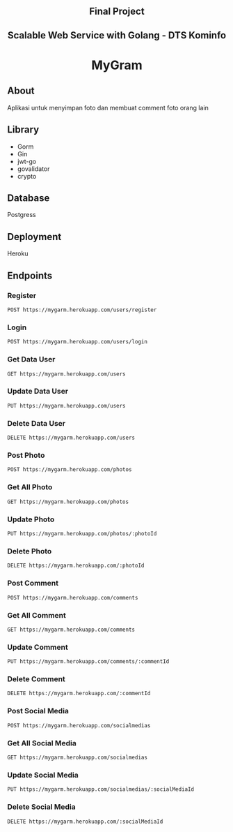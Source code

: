 <h2 align="center">Final Project</h2>
<h2 align="center">Scalable Web Service with Golang - DTS Kominfo </h2>
<h1 align="center"> MyGram</h1>

## About
Aplikasi untuk menyimpan foto dan membuat comment foto orang lain

## Library
- Gorm
- Gin
- jwt-go
- govalidator
- crypto

## Database
Postgress

## Deployment
Heroku

## Endpoints
### Register
```
POST https://mygarm.herokuapp.com/users/register
```
### Login
```
POST https://mygarm.herokuapp.com/users/login  
```
### Get Data User
```
GET https://mygarm.herokuapp.com/users
```
### Update Data User
```
PUT https://mygarm.herokuapp.com/users
```
### Delete Data User
```
DELETE https://mygarm.herokuapp.com/users
```

### Post Photo
```
POST https://mygarm.herokuapp.com/photos
```
### Get All Photo
```
GET https://mygarm.herokuapp.com/photos
```
### Update Photo
```
PUT https://mygarm.herokuapp.com/photos/:photoId
```
### Delete Photo
```
DELETE https://mygarm.herokuapp.com/:photoId
```

### Post Comment
```
POST https://mygarm.herokuapp.com/comments
```
### Get All Comment
```
GET https://mygarm.herokuapp.com/comments
```
### Update Comment
```
PUT https://mygarm.herokuapp.com/comments/:commentId
```
### Delete Comment
```
DELETE https://mygarm.herokuapp.com/:commentId

```
### Post Social Media
```
POST https://mygarm.herokuapp.com/socialmedias
```
### Get All Social Media
```
GET https://mygarm.herokuapp.com/socialmedias
```
### Update Social Media
```
PUT https://mygarm.herokuapp.com/socialmedias/:socialMediaId
```
### Delete Social Media
```
DELETE https://mygarm.herokuapp.com/:socialMediaId
```

